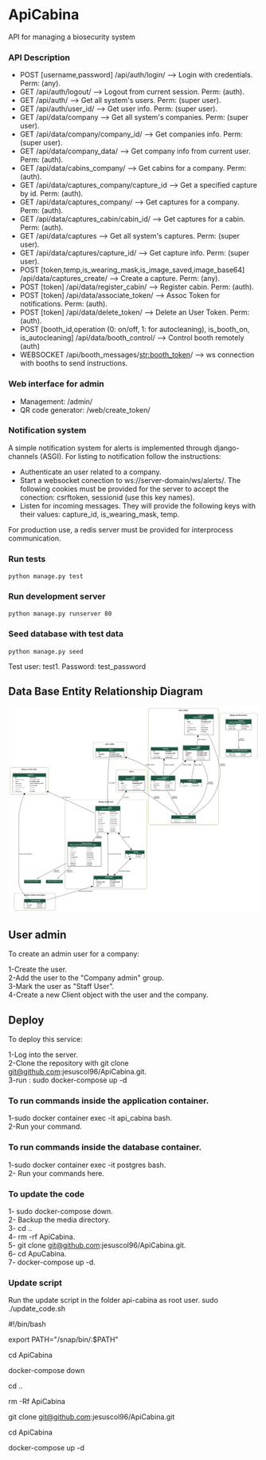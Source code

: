 # ApiCabina
API for managing a biosecurity system

### API Description

- POST [username,password]  /api/auth/login/  --> Login with credentials. Perm: (any).
- GET /api/auth/logout/  --> Logout from current session. Perm: (auth).
- GET /api/auth/ --> Get all system's users. Perm: (super user).
- GET /api/auth/user_id/ --> Get user info. Perm: (super user).
- GET /api/data/company --> Get all system's companies. Perm: (super user).
- GET /api/data/company/company_id/ --> Get companies info. Perm: (super user).
- GET /api/data/company_data/ --> Get company info from current user. Perm: (auth).
- GET /api/data/cabins_company/ --> Get cabins for a company. Perm: (auth).
- GET /api/data/captures_company/capture_id --> Get a specified capture by id. Perm: (auth).
- GET /api/data/captures_company/ --> Get captures for a company. Perm: (auth).
- GET /api/data/captures_cabin/cabin_id/ --> Get captures for a cabin. Perm: (auth).
- GET /api/data/captures --> Get all system's captures. Perm: (super user).
- GET /api/data/captures/capture_id/ --> Get capture info. Perm: (super user).
- POST [token,temp,is_wearing_mask,is_image_saved,image_base64]  /api/data/captures_create/ --> Create a capture. Perm: (any).
- POST [token]  /api/data/register_cabin/ --> Register cabin. Perm: (auth).
- POST [token]  /api/data/associate_token/ --> Assoc Token for notifications. Perm: (auth).
- POST [token]  /api/data/delete_token/ --> Delete an User Token. Perm: (auth).
- POST [booth_id,operation (0: on/off, 1: for autocleaning), is_booth_on, is_autocleaning] /api/data/booth_control/ --> Control booth remotely (auth)
- WEBSOCKET /api/booth_messages/<str:booth_token>/ --> ws connection with booths to send instructions.
### Web interface for admin

- Management: /admin/
- QR code generator: /web/create_token/

### Notification system
A simple notification system for alerts is implemented through django-channels (ASGI). For listing to notification follow the instructions:

- Authenticate an user related to a company.
- Start a websocket conection to ws://server-domain/ws/alerts/. The following cookies must be provided for the server to accept the conection: csrftoken, sessionid (use this key names).
- Listen for incoming messages. They will provide the following keys with their values: capture_id, is_wearing_mask, temp.

For production use, a redis server must be provided for interprocess communication.

### Run tests
    python manage.py test

### Run development server
    python manage.py runserver 80

### Seed database with test data
    python manage.py seed
Test user: test1. Password: test_password

## Data Base Entity Relationship Diagram
![ERD](./docs/api_cabina_erd.png)

## User admin
To create an admin user for a company:

1-Create the user.</br>
2-Add the user to the "Company admin" group.</br>
3-Mark the user as "Staff User".</br>
4-Create a new Client object with the user and the company.</br>


## Deploy

To deploy this service:

1-Log into the server.<br>
2-Clone the repository with git clone git@github.com:jesuscol96/ApiCabina.git.<br>
3-run : sudo docker-compose up -d <br>

### To run commands inside the application container.
1-sudo docker container exec -it api_cabina bash.<br>
2-Run your command.<br>

### To run commands inside the database container.
1-sudo docker container exec -it postgres bash.<br>
2- Run your commands here.<br>

### To update the code

1- sudo docker-compose down.<br>
2- Backup the media directory.<br>
3- cd ..<br>
4- rm -rf ApiCabina.<br>
5- git clone git@github.com:jesuscol96/ApiCabina.git.<br>
6- cd ApuCabina.<br>
7- docker-compose up -d.


### Update script
Run the update script in the folder api-cabina as root user.
sudo ./update_code.sh

#!/bin/bash

export PATH="/snap/bin/:$PATH"

cd ApiCabina

docker-compose down

cd ..

rm -Rf ApiCabina

git clone git@github.com:jesuscol96/ApiCabina.git

cd  ApiCabina

docker-compose up -d
